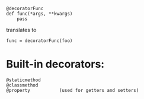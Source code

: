 
    @decoratorFunc
    def func(*args, **kwargs)
        pass

translates to

    func = decoratorFunc(foo)

# Built-in decorators:

    @staticmethod
    @classmethod
    @property           (used for getters and setters)

